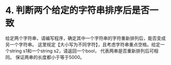 # 4. 判断两个给定的字符串排序后是否⼀致

给定两个字符串，请编写程序，确定其中⼀个字符串的字符重新排列后，能否变成另⼀个字符串。
这⾥规定【⼤⼩写为不同字符】，且考虑字符串重点空格。给定⼀个string s1和⼀个string s2，请返回⼀个bool，
代表两串是否重新排列后可相同。
保证两串的⻓度都⼩于等于5000。
